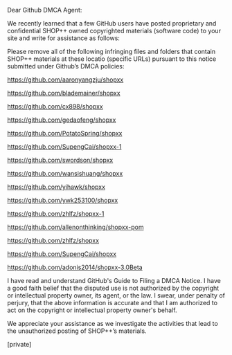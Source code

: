 Dear Github DMCA Agent:

We recently learned that a few GitHub users have posted proprietary and confidential SHOP++ owned copyrighted materials (software code) to your site and write for assistance as follows:

Please remove all of the following infringing files and folders that contain SHOP++ materials at these locatio (specific URLs) pursuant to this notice submitted under Github’s DMCA policies:

https://github.com/aaronyangzju/shopxx

https://github.com/blademainer/shopxx

https://github.com/cx898/shopxx

https://github.com/gedaofeng/shopxx

https://github.com/PotatoSpring/shopxx

https://github.com/SupengCai/shopxx-1

https://github.com/swordson/shopxx

https://github.com/wansishuang/shopxx

https://github.com/yihawk/shopxx

https://github.com/ywk253100/shopxx

https://github.com/zhlfz/shopxx-1

https://github.com/allenonthinking/shopxx-pom

https://github.com/zhlfz/shopxx

https://github.com/SupengCai/shopxx

https://github.com/adonis2014/shopxx-3.0Beta

I have read and understand GitHub's Guide to Filing a DMCA Notice. I have a good faith belief that the disputed use is not authorized by the copyright or intellectual property owner, its agent, or the law. I swear, under penalty of perjury, that the above information is accurate and that I am authorized to act on the copyright or intellectual property owner's behalf.

We appreciate your assistance as we investigate the activities that lead to the unauthorized posting of SHOP++’s materials.

[private]

